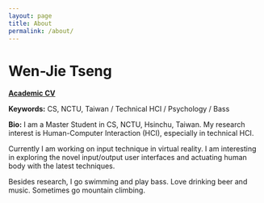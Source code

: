 ```yaml
---
layout: page
title: About
permalink: /about/
---
```


# Wen-Jie Tseng
<a href="http://wenjietseng.github.io/documents/CV_Wen-Jie-Tseng.pdf"><b>Academic CV</b></a>

**Keywords:** CS, NCTU, Taiwan / Technical HCI / Psychology / Bass

**Bio:** I am a Master Student in CS, NCTU, Hsinchu, Taiwan. My research interest is Human-Computer Interaction (HCI), especially in technical HCI.

Currently I am working on input technique in virtual reality. I am interesting in exploring the novel input/output user interfaces and actuating human body with the latest techniques.

Besides research, I go swimming and play bass. Love drinking beer and music. Sometimes go mountain climbing.